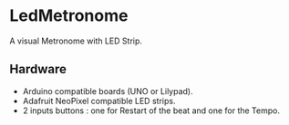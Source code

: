 # LedMetronome
A visual Metronome with LED Strip.




Hardware
------------------------------------------------------

* Arduino compatible boards (UNO or Lilypad).
* Adafruit NeoPixel compatible LED strips.
* 2 inputs buttons : one for Restart of the beat and one for the Tempo.


